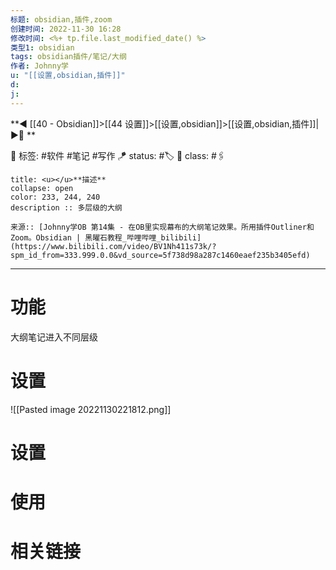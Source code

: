 ```yaml
---
标题: obsidian,插件,zoom
创建时间: 2022-11-30 16:28
修改时间: <%+ tp.file.last_modified_date() %>
类型1: obsidian
tags: obsidian插件/笔记/大纲
作者: Johnny学
u: "[[设置,obsidian,插件]]"
d:
j: 
---
```


**◀️ [[40 - Obsidian]]>[[44 设置]]>[[设置,obsidian]]>[[设置,obsidian,插件]]| ▶️📎 **  

🧩 标签:  #软件 #笔记 #写作
🪁 status: #🏷️
🎏 class: #🖇️

```ad-info
title: <u></u>**描述**
collapse: open
color: 233, 244, 240
description :: 多层级的大纲

来源:: [Johnny学OB 第14集 - 在OB里实现幕布的大纲笔记效果。所用插件Outliner和Zoom。Obsidian | 黑曜石教程_哔哩哔哩_bilibili](https://www.bilibili.com/video/BV1Nh411s73k/?spm_id_from=333.999.0.0&vd_source=5f738d98a287c1460eaef235b3405efd)
```

---

# 功能
大纲笔记进入不同层级

# 设置
![[Pasted image 20221130221812.png]]




























# 设置

# 使用

# 相关链接





